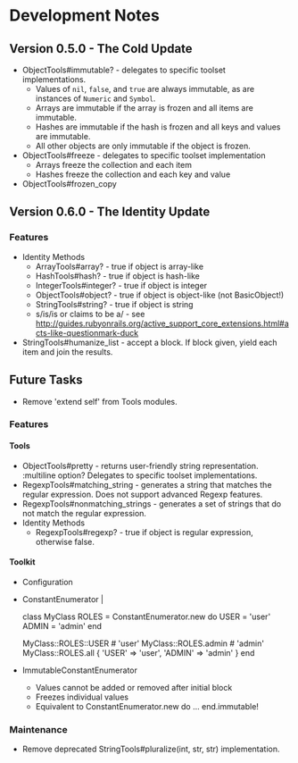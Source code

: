 # Development Notes

## Version 0.5.0 - The Cold Update

- ObjectTools#immutable? - delegates to specific toolset implementations.
  - Values of `nil`, `false`, and `true` are always immutable, as are instances of `Numeric` and `Symbol`.
  - Arrays are immutable if the array is frozen and all items are immutable.
  - Hashes are immutable if the hash is frozen and all keys and values are immutable.
  - All other objects are only immutable if the object is frozen.
- ObjectTools#freeze - delegates to specific toolset implementation
  - Arrays freeze the collection and each item
  - Hashes freeze the collection and each key and value
- ObjectTools#frozen_copy

## Version 0.6.0 - The Identity Update

### Features

- Identity Methods
  - ArrayTools#array? - true if object is array-like
  - HashTools#hash? - true if object is hash-like
  - IntegerTools#integer? - true if object is integer
  - ObjectTools#object? - true if object is object-like (not BasicObject!)
  - StringTools#string? - true if object is string
  - s/is/is or claims to be a/ - see http://guides.rubyonrails.org/active_support_core_extensions.html#acts-like-questionmark-duck
- StringTools#humanize_list - accept a block. If block given, yield each item and join the results.

## Future Tasks

- Remove 'extend self' from Tools modules.

### Features

#### Tools

- ObjectTools#pretty - returns user-friendly string representation. :multiline option? Delegates to specific toolset implementations.
- RegexpTools#matching_string - generates a string that matches the regular expression. Does not support advanced Regexp features.
- RegexpTools#nonmatching_strings - generates a set of strings that do not match the regular expression.
- Identity Methods
  - RegexpTools#regexp? - true if object is regular expression, otherwise false.

#### Toolkit

- Configuration
- ConstantEnumerator |

  class MyClass
    ROLES = ConstantEnumerator.new do
      USER  = 'user'
      ADMIN = 'admin'
    end

    MyClass::ROLES::USER # 'user'
    MyClass::ROLES.admin # 'admin'
    MyClass::ROLES.all { 'USER' => 'user', 'ADMIN' => 'admin' }
  end
- ImmutableConstantEnumerator
  - Values cannot be added or removed after initial block
  - Freezes individual values
  - Equivalent to ConstantEnumerator.new do ... end.immutable!

### Maintenance

- Remove deprecated StringTools#pluralize(int, str, str) implementation.
